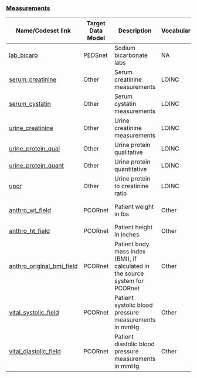 

### [Measurements](https://pedsnet.github.io/Variable-Dictionary/pages/measurements_codesets.html)


| Name/Codeset link | Target Data Model | Description | Vocabularies | Last Updated | Primary Developer | Status | Metadata |
|-------------------|-------------------|-------------|--------------|--------------|-------------------|--------|-------|
|[lab_bicarb](https://github.com/PEDSnet/Variable-Dictionary/blob/main/measurement/lab_bicarb.csv)|PEDSnet|Sodium bicarbonate labs|NA|2022-02-09|Vitaly Lorman|NA||
|[serum_creatinine](https://github.com/PEDSnet/Variable-Dictionary/blob/main/measurement/NA)|Other|Serum creatinine measurements|LOINC|2021-10-01|Levon Utidjian|NA||
|[serum_cystatin](https://github.com/PEDSnet/Variable-Dictionary/blob/main/measurement/NA)|Other|Serum cystatin measurements|LOINC|2021-11-01|Levon Utidjian|NA||
|[urine_creatinine](https://github.com/PEDSnet/Variable-Dictionary/blob/main/measurement/NA)|Other|Urine creatinine measurements|LOINC|2021-10-01|Levon Utidjian|N/A||
|[urine_protein_qual](https://github.com/PEDSnet/Variable-Dictionary/blob/main/measurement/NA)|Other|Urine protein qualitative|LOINC|2021-10-01|Levon Utidjian|N/A||
|[urine_protein_quant](https://github.com/PEDSnet/Variable-Dictionary/blob/main/measurement/NA)|Other|Urine protein quantitative|LOINC|2021-10-01|Levon Utidjian|NA||
|[upcr](https://github.com/PEDSnet/Variable-Dictionary/blob/main/measurement/NA)|Other|Urine protein to creatinine ratio|LOINC|2021-10-01|Levon Utidjian|NA||
|[anthro_wt_field](https://github.com/PEDSnet/Variable-Dictionary/blob/main/measurement/NA)|PCORnet|Patient weight in lbs|Other|2021-11-01|Amy Goodwin Davies|NA||
|[anthro_ht_field](https://github.com/PEDSnet/Variable-Dictionary/blob/main/measurement/NA)|PCORnet|Patient height in inches|Other|NA|NA|NA||
|[anthro_original_bmi_field](https://github.com/PEDSnet/Variable-Dictionary/blob/main/measurement/NA)|PCORnet|Patient body mass index (BMI), if calculated in the source system for PCORnet|Other|NA|NA|NA||
|[vital_systolic_field](https://github.com/PEDSnet/Variable-Dictionary/blob/main/measurement/NA)|PCORnet|Patient systolic blood pressure measurements in mmHg|Other|NA|NA|NA||
|[vital_diastolic_field](https://github.com/PEDSnet/Variable-Dictionary/blob/main/measurement/NA)|PCORnet|Patient diastolic blood pressure measurements in mmHg|Other|NA|NA|NA||
